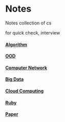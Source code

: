 # Notes
Notes collection of cs

for quick check, interview

#### [Algorithm](https://github.com/Iris-Song/algorithm)

#### [OOD](https://github.com/Iris-Song/Object-Oriented-Design-Pattern)

#### [Computer Network](https://github.com/Iris-Song/Computer-Network-Course/tree/main/NOTES)

#### [Big Data](https://github.com/Iris-Song/Big-Data/Notes)

#### [Cloud Computing](./cloud%20computing/)

#### [Ruby](https://github.com/Iris-Song/Ruby-notes)

#### [Paper](https://github.com/Iris-Song/paper-reading)

